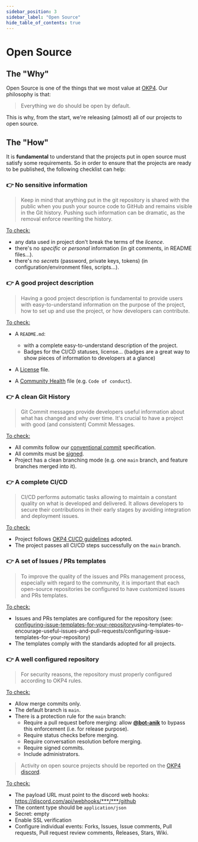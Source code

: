 ```yaml
---
sidebar_position: 3
sidebar_label: "Open Source"
hide_table_of_contents: true
---
```


# Open Source

## The "Why"

Open Source is one of the things that we most value at [OKP4](https://github.com/okp4). Our philosophy is that:

> Everything we do should be open by default.

This is why, from the start, we're releasing (almost) all of our projects to open source.

## The "How"

It is **fundamental** to understand that the projects put in open source must satisfy some requirements. So in order to ensure that the projects are ready to be published, the following checklist can help:

### 👉 No sensitive information

> Keep in mind that anything put in the git repository is shared with the public when you push your source code to GitHub and remains visible in the Git history. Pushing such information can be dramatic, as the removal enforce rewriting the history.

<ins>To check:</ins>

- any data used in project don't break the terms of the _licence_.
- there's no _specific_ or _personal_ information (in git comments, in README files...).
- there's no _secrets_ (password, private keys, tokens) (in configuration/environment files, scripts...).

### 👉 A good project description

> Having a good project description is fundamental to provide users with easy-to-understand information on the purpose of the project, how to set up and use the project, or how developers can contribute.

<ins>To check:</ins>

- A `README.md`:

  - with a complete easy-to-understand description of the project.
  - Badges for the CI/CD statuses, license... (badges are a great way to show pieces of information to developers at a glance)

- A [License](https://docs.github.com/en/communities/setting-up-your-project-for-healthy-contributions/adding-a-license-to-a-repository) file.
- A [Community Health](https://docs.github.com/en/communities/setting-up-your-project-for-healthy-contributions/creating-a-default-community-health-file) file (e.g. `Code of conduct`).

### 👉 A clean Git History

> Git Commit messages provide developers useful information about what has changed and why over time. It's crucial to have a project with good (and consistent) Commit Messages.

<ins>To check:</ins>

- All commits follow our [conventional commit](https://github.com/okp4/wiki/wiki/Naming-rules#commit-messages) specification.
- All commits must be [signed](https://docs.github.com/en/authentication/managing-commit-signature-verification/signing-commits).
- Project has a clean branching mode (e.g. one `main` branch, and feature branches merged into it).

### 👉 A complete CI/CD

> CI/CD performs automatic tasks allowing to maintain a constant quality on what is developed and delivered. It allows developers to secure their contributions in their early stages by avoiding integration and deployment issues.

<ins>To check:</ins>

- Project follows [OKP4 CI/CD guidelines](https://github.com/okp4/wiki/wiki/CI-CD) adopted.
- The project passes all CI/CD steps successfully on the `main` branch.

### 👉 A set of Issues / PRs templates

> To improve the quality of the issues and PRs management process, especially with regard to the community, it is important that each open-source repositories be configured to have customized issues and PRs templates.

<ins>To check:</ins>

- Issues and PRs templates are configured for the repository (see: [configuring-issue-templates-for-your-repository](https://docs.github.com/en/communities/)using-templates-to-encourage-useful-issues-and-pull-requests/configuring-issue-templates-for-your-repository)
- The templates comply with the standards adopted for all projects.

### 👉 A well configured repository

> For security reasons, the repository must properly configured according to OKP4 rules.

<ins>To check:</ins>

- Allow merge commits only.
- The default branch is `main`.
- There is a protection rule for the `main` branch:
  - Require a pull request before merging: allow [**@bot-anik**](https://github.com/bot-anik) to bypass this enforcement (i.e. for release purpose).
  - Require status checks before merging.
  - Require conversation resolution before merging.
  - Require signed commits.
  - Include administrators.

> Activity on open source projects should be reported on the [OKP4 discord](https://discord.gg/okp4).

<ins>To check:</ins>

- The payload URL must point to the discord web hooks: <https://discord.com/api/webhooks/***/***/github>
- The content type should be `application/json`
- Secret: empty
- Enable SSL verification
- Configure individual events: Forks, Issues, Issue comments, Pull requests, Pull request review comments, Releases, Stars, Wiki.
